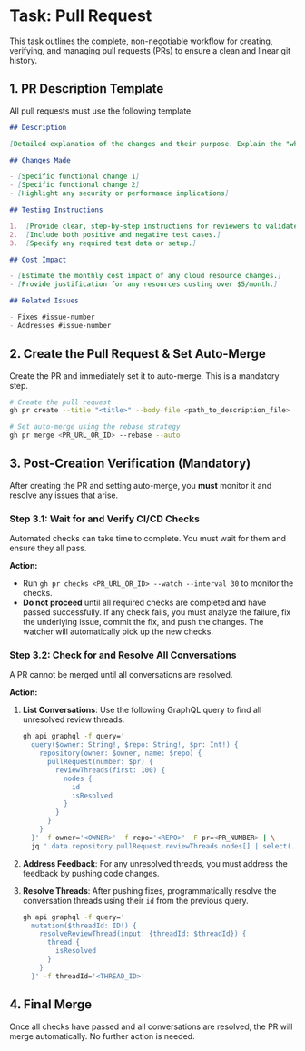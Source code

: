 # Task: Pull Request

This task outlines the complete, non-negotiable workflow for creating, verifying, and managing pull requests (PRs) to ensure a clean and linear git history.

## 1. PR Description Template

All pull requests must use the following template.

```markdown
## Description

[Detailed explanation of the changes and their purpose. Explain the "why," not just the "what." Address the business value or the problem being solved.]

## Changes Made

- [Specific functional change 1]
- [Specific functional change 2]
- [Highlight any security or performance implications]

## Testing Instructions

1.  [Provide clear, step-by-step instructions for reviewers to validate the changes.]
2.  [Include both positive and negative test cases.]
3.  [Specify any required test data or setup.]

## Cost Impact

- [Estimate the monthly cost impact of any cloud resource changes.]
- [Provide justification for any resources costing over $5/month.]

## Related Issues

- Fixes #issue-number
- Addresses #issue-number
```

## 2. Create the Pull Request & Set Auto-Merge

Create the PR and immediately set it to auto-merge. This is a mandatory step.

```bash
# Create the pull request
gh pr create --title "<title>" --body-file <path_to_description_file>

# Set auto-merge using the rebase strategy
gh pr merge <PR_URL_OR_ID> --rebase --auto
```

## 3. Post-Creation Verification (Mandatory)

After creating the PR and setting auto-merge, you **must** monitor it and resolve any issues that arise.

### Step 3.1: Wait for and Verify CI/CD Checks

Automated checks can take time to complete. You must wait for them and ensure they all pass.

**Action:**

- Run `gh pr checks <PR_URL_OR_ID> --watch --interval 30` to monitor the checks.
- **Do not proceed** until all required checks are completed and have passed successfully. If any check fails, you must analyze the failure, fix the underlying issue, commit the fix, and push the changes. The watcher will automatically pick up the new checks.

### Step 3.2: Check for and Resolve All Conversations

A PR cannot be merged until all conversations are resolved.

**Action:**

1. **List Conversations**: Use the following GraphQL query to find all unresolved review threads.

    ```bash
    gh api graphql -f query='
      query($owner: String!, $repo: String!, $pr: Int!) {
        repository(owner: $owner, name: $repo) {
          pullRequest(number: $pr) {
            reviewThreads(first: 100) {
              nodes {
                id
                isResolved
              }
            }
          }
        }
      }' -f owner='<OWNER>' -f repo='<REPO>' -F pr=<PR_NUMBER> | \
      jq '.data.repository.pullRequest.reviewThreads.nodes[] | select(.isResolved == false)'
    ```

2. **Address Feedback**: For any unresolved threads, you must address the feedback by pushing code changes.
3. **Resolve Threads**: After pushing fixes, programmatically resolve the conversation threads using their `id` from the previous query.

    ```bash
    gh api graphql -f query='
      mutation($threadId: ID!) {
        resolveReviewThread(input: {threadId: $threadId}) {
          thread {
            isResolved
          }
        }
      }' -f threadId='<THREAD_ID>'
    ```

## 4. Final Merge

Once all checks have passed and all conversations are resolved, the PR will merge automatically. No further action is needed.
